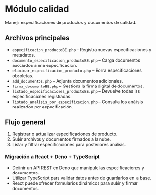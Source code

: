 # Módulo calidad

Maneja especificaciones de productos y documentos de calidad.

## Archivos principales

- `especificacion_productoBE.php` – Registra nuevas especificaciones y metadatos.
- `documento_especificacion_productoBE.php` – Carga documentos asociados a una especificación.
- `eliminar_especificacion_producto.php` – Borra especificaciones obsoletas.
- `add_documentos.php` – Adjunta documentos adicionales.
- `firma_documentoBE.php` – Gestiona la firma digital de documentos.
- `listado_especificaciones_productoBE.php` – Devuelve todas las especificaciones registradas.
- `listado_analisis_por_especificacion.php` – Consulta los análisis realizados por especificación.

## Flujo general

1. Registrar o actualizar especificaciones de producto.
2. Subir archivos y documentos firmados a la nube.
3. Listar y filtrar especificaciones para posteriores análisis.

### Migración a React + Deno + TypeScript

- Definir un API REST en Deno que manipule las especificaciones y documentos.
- Utilizar TypeScript para validar datos antes de guardarlos en la base.
- React puede ofrecer formularios dinámicos para subir y firmar documentos.
